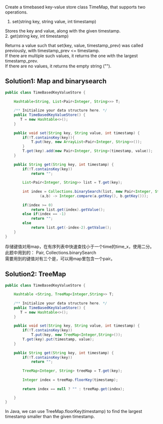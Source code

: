 Create a timebased key-value store class TimeMap, that supports two operations.

1. set(string key, string value, int timestamp)

Stores the key and value, along with the given timestamp.  
2. get(string key, int timestamp)  

Returns a value such that set(key, value, timestamp_prev) was called previously, with timestamp_prev <= timestamp.  
If there are multiple such values, it returns the one with the largest timestamp_prev.  
If there are no values, it returns the empty string ("").  


## Solution1: Map and binarysearch
```java
public class TimeBasedKeyValueStore {
    
	Hashtable<String, List<Pair<Integer, String>>> T;
	
	/** Initialize your data structure here. */
    public TimeBasedKeyValueStore() {
       T = new Hashtable<>();
    }
    
    public void set(String key, String value, int timestamp) {
    	if(!T.containsKey(key)){
    		T.put(key, new ArrayList<Pair<Integer, String>>());
    	}
    	T.get(key).add(new Pair<Integer, String>(timestamp, value));
    }
    
    public String get(String key, int timestamp) {
    	if(!T.containsKey(key))
    		return "";
    	
    	List<Pair<Integer, String>> list = T.get(key);
    	
    	int index = Collections.binarySearch(list, new Pair<Integer, String>(timestamp,""),
    			(a,b) -> Integer.compare(a.getKey(), b.getKey()));
    	
    	if(index >= 0)
    		return list.get(index).getValue();
    	else if(index == -1)
    		return "";
    	else 
    		return list.get(-index-2).getValue();
    }
}

```
存储键值对用map，在有序列表中快速查找小于一个time的time_x，使用二分。    
此题中用到的： Pair,  Collections.binarySearch     
需要用到的键值对有三个是，可以用map里包含一个pair。  


## Solution2: TreeMap

```java
public class TimeBasedKeyValueStore {
    
	Hashtable <String, TreeMap<Integer,String>> T;
	
	/** Initialize your data structure here. */
    public TimeBasedKeyValueStore() {
       T = new Hashtable<>();
    }
    
    public void set(String key, String value, int timestamp) {
    	if(!T.containsKey(key))
    		T.put(key, new TreeMap<Integer,String>());
    	T.get(key).put(timestamp, value);
    }
    
    public String get(String key, int timestamp) {
    	if(!T.containsKey(key))
    		return "";
    	
    	TreeMap<Integer, String> treeMap = T.get(key);
    	
    	Integer index = treeMap.floorKey(timestamp);
    	
    	return index == null ? "" : treeMap.get(index);

    }
}


```
In Java, we can use TreeMap.floorKey(timestamp) to find the largest timestamp smaller than the given timestamp.   

 
